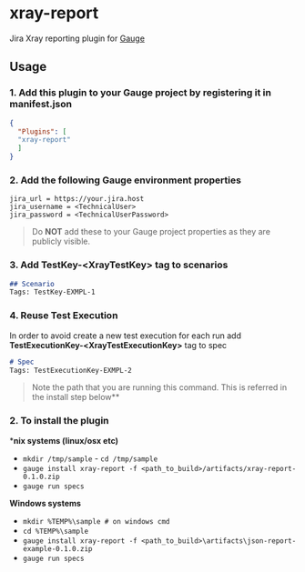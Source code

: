# xray-report 
  
Jira Xray reporting plugin for [Gauge](http://gauge.org)  

## Usage  
 
### 1. Add this plugin to your Gauge project by registering it in **manifest.json**
```json
{  
  "Plugins": [  
  "xray-report"
  ]  
}
```
### 2. Add the following Gauge environment properties
```properties
jira_url = https://your.jira.host
jira_username = <TechnicalUser>
jira_password = <TechnicalUserPassword>
```
> Do **NOT** add these to your Gauge project properties as they are publicly visible.

### 3. Add **TestKey-\<XrayTestKey>** tag to scenarios

```markdown  
## Scenario
Tags: TestKey-EXMPL-1
```

### 4. Reuse Test Execution

In order to avoid create a new test execution for each run add **TestExecutionKey-\<XrayTestExecutionKey>** tag to spec 

```markdown  
# Spec
Tags: TestExecutionKey-EXMPL-2
```
  
>Note the path that you are running this command. This is referred in the install step below**  
  
### 2. To install the plugin  
  
***nix systems (linux/osx etc)**  
  
- `mkdir /tmp/sample` - `cd /tmp/sample`  
- `gauge install xray-report -f <path_to_build>/artifacts/xray-report-0.1.0.zip`  
- `gauge run specs`
  
**Windows systems**  
- `mkdir %TEMP%\sample # on windows cmd`  
- `cd %TEMP%\sample`  
- `gauge install xray-report -f <path_to_build>\artifacts\json-report-example-0.1.0.zip`  
- `gauge run specs`

